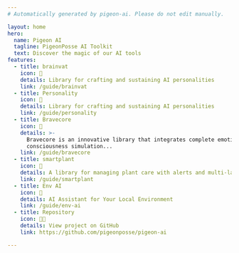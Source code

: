 ```yaml
---
# Automatically generated by pigeon-ai. Please do not edit manually.

layout: home
hero:
  name: Pigeon AI
  tagline: PigeonPosse AI Toolkit
  text: Discover the magic of our AI tools
features:
  - title: brainvat
    icon: 🧠
    details: Library for crafting and sustaining AI personalities
    link: /guide/brainvat
  - title: Personality
    icon: 💬
    details: Library for crafting and sustaining AI personalities
    link: /guide/personality
  - title: Bravecore
    icon: 💖
    details: >-
      Bravecore is an innovative library that integrates complete emotion and
      consciousness simulation...
    link: /guide/bravecore
  - title: smartplant
    icon: 🌿
    details: A library for managing plant care with alerts and multi-language support.
    link: /guide/smartplant
  - title: Env AI
    icon: 🤖
    details: AI Assistant for Your Local Environment
    link: /guide/env-ai
  - title: Repository
    icon: 🧑‍💻
    details: View project on GitHub
    link: https://github.com/pigeonposse/pigeon-ai

---
```

